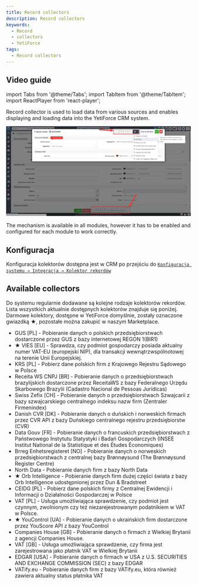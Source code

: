 ```yaml
---
title: Record collectors
description: Record collectors
keywords:
  - Record
  - collectors
  - YetiForce
tags:
  - Record collectors
---
```


## Video guide

import Tabs from '@theme/Tabs';
import TabItem from '@theme/TabItem';
import ReactPlayer from 'react-player';

<Tabs groupId="XlIXiQpC9ug">
	<TabItem value="youtube-XlIXiQpC9ug" label="🎬 YouTube">
		<ReactPlayer
			url="https://www.youtube.com/watch?v=XlIXiQpC9ug"
			width="100%"
			height="500px"
			controls={true}
		/>
	</TabItem>
	<TabItem value="yetiforce-XlIXiQpC9ug" label="🎥 YetiForce TV">
		<ReactPlayer url="/video/record-collector.mp4" width="100%" height="500px" controls={true} />
	</TabItem>
</Tabs>

Record collector is used to load data from various sources and enables displaying and loading data into the YetiForce CRM system.

![record-collector-1](record-collector-1.jpg)

The mechanism is available in all modules, however it has to be enabled and configured for each module to work correctly.

## Konfiguracja

Konfiguracja kolektorów dostępna jest w CRM po przejściu do [`Konfiguracja systemu → Integracja → Kolektor rekordów`](/administrator-guides/integration/record-collectors/)

## Available collectors

Do systemu regularnie dodawane są kolejne rodzaje kolektorów rekordów. Lista wszystkich aktualnie dostępnych kolektorów znajduje się poniżej.
Darmowe kolektory, dostępne w YetiForce domyślnie, zostały oznaczone gwiazdką ★, pozostałe można zakupić w naszym Marketplace.

- GUS [PL] - Pobieranie danych o polskich przedsiębiorstwach dostarczone przez GUS z bazy internetowej REGON 1(BIR1)
- ★ VIES [EU] - Sprawdza, czy podmiot gospodarczy posiada aktualny numer VAT-EU (europejski NIP), dla transakcji wewnątrzwspólnotowej na terenie Unii Europejskiej.
- KRS [PL] - Pobierz dane polskich firm z Krajowego Rejestru Sądowego w Polsce
- Receita WS CNPJ [BR] - Pobieranie danych o przedsiębiorstwach brazylijskich dostarczone przez ReceitaWS z bazy Federalnego Urzędu Skarbowego Brazylii (Cadastro Nacional de Pessoas Jurídicas)
- Swiss Zefix [CH] - Pobieranie danych o przedsiębiorstwach Szwajcarii z bazy szwajcarskiego centralnego indeksu nazw firm (Zentraler Firmenindex)
- Danish CVR [DK] - Pobieranie danych o duńskich i norweskich firmach przez CVR API z bazy Duńskiego centralnego rejestru przedsiębiorstw (CVR)
- Data Gouv [FR] - Pobieranie danych o francuskich przedsiębiorstwach z Państwowego Instytutu Statystyki i Badań Gospodarczych (INSEE Institut National de la Statistique et des Études Économiques)
- Brreg Enhetsregisteret [NO] - Pobieranie danych o norweskich przedsiębiorstwach z centralnej bazy Brønnøysund (The Brønnøysund Register Centre)
- North Data - Pobieranie danych firm z bazy North Data
- ★ Orb Intelligence - Pobieranie danych firm dużej części świata z bazy Orb Intelligence udostępnionej przez Dun & Bradstreet
- CEIDG [PL] - Pobierz dane polskich firmy z Centralnej Ewidencji i Informacji o Działalności Gospodarczej w Polsce
- VAT [PL] - Usługa umożliwiająca sprawdzenie, czy podmiot jest czynnym, zwolnionym czy też niezarejestrowanym podatnikiem w VAT w Polsce.
- ★ YouControl [UA] - Pobieranie danych o ukraińskich firm dostarczone przez YouScore API z bazy YouControl
- Companies House [GB] - Pobieranie danych o firmach z Wielkiej Brytanii z agencji Companies House.
- VAT [GB] - Usługa umożliwiająca sprawdzenie, czy firma jest zarejestrowana jako płatnik VAT w Wielkiej Brytanii
- EDGAR [USA] - Pobieranie danych o firmach w USA z U.S. SECURITIES AND EXCHANGE COMMISSION (SEC) z bazy EDGAR
- VATify.eu - Pobieranie danych firm z bazy VATify.eu, która również zawiera aktualny status płatnika VAT
